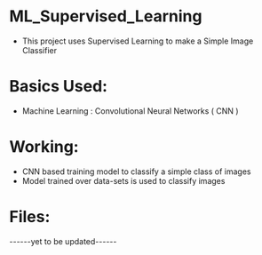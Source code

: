 # ML_Supervised_Learning
- This project uses Supervised Learning to make a Simple Image Classifier

# Basics Used:
- Machine Learning : Convolutional Neural Networks ( CNN )

# Working:
- CNN based training model to classify a simple class of images
- Model trained over data-sets is used to classify images

# Files:
------yet to be updated------

